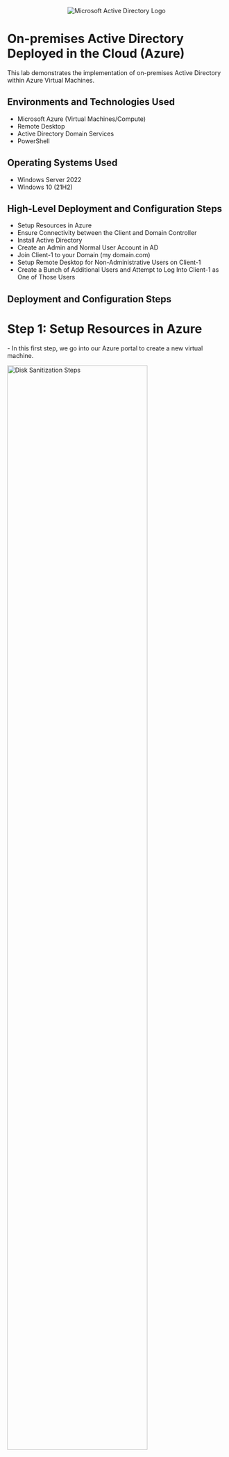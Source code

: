 <p align="center">
<img src="https://i.imgur.com/pU5A58S.png" alt="Microsoft Active Directory Logo"/>
</p>

<h1>On-premises Active Directory Deployed in the Cloud (Azure)</h1>
This lab demonstrates the implementation of on-premises Active Directory within Azure Virtual Machines.<br />


<h2>Environments and Technologies Used</h2>

- Microsoft Azure (Virtual Machines/Compute)
- Remote Desktop
- Active Directory Domain Services
- PowerShell

<h2>Operating Systems Used </h2>

- Windows Server 2022
- Windows 10 (21H2)

<h2>High-Level Deployment and Configuration Steps</h2>

- Setup Resources in Azure
- Ensure Connectivity between the Client and Domain Controller
- Install Active Directory
- Create an Admin and Normal User Account in AD
- Join Client-1 to your Domain (my domain.com)
- Setup Remote Desktop for Non-Administrative Users on Client-1
- Create a Bunch of Additional Users and Attempt to Log Into Client-1 as One of Those Users

<h2>Deployment and Configuration Steps</h2>
<h1>Step 1: Setup Resources in Azure</h1>
<p>
- In this first step, we go into our Azure portal to create a new virtual machine.
</p>
<p>
<img src="https://i.imgur.com/q7GGaoS.png" height="80%" width="80%" alt="Disk Sanitization Steps"/>
</p>
<p>
<img src="https://i.imgur.com/qGKcLpa.png" height="80%" width="80%" alt="Disk Sanitization Steps"/>
</p>
<p>
- We make sure to create a Domain Controller VM using Windows Server 2022 and named it "DC-1".
</p>
<p>
<img src="https://i.imgur.com/qGKcLpa.png" height="80%" width="80%" alt="Disk Sanitization Steps"/>
</p>
<br />

<p>
<img src="https://i.imgur.com/udM6ozR.png" height="80%" width="80%" alt="Disk Sanitization Steps"/>
</p>
<p>
Lorem ipsum dolor sit amet, consectetur adipiscing elit, sed do eiusmod tempor incididunt ut labore et dolore magna aliqua. Ut enim ad minim veniam, quis nostrud exercitation ullamco laboris nisi ut aliquip ex ea commodo consequat. Duis aute irure dolor in reprehenderit in voluptate velit esse cillum dolore eu fugiat nulla pariatur.
</p>
<br />
